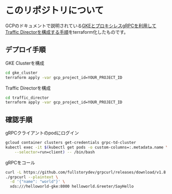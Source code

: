 # このリポジトリについて
GCPのドキュメントで説明されている[GKEとプロキシレスgRPCを利用してTraffic Directorを構成する手順](https://cloud.google.com/traffic-director/docs/set-up-proxyless-gke?hl=ja)をterraform化したものです。

## デプロイ手順
GKE Clusterを構成
```sh
cd gke_cluster
terraform apply -var gcp_project_id=YOUR_PROJECT_ID
```

Traffic Directorを構成
```sh
cd traffic_director
terraform apply -var gcp_project_id=YOUR_PROJECT_ID
```

## 確認手順

gRPCクライアントのpodにログイン
```sh
gcloud container clusters get-credentials grpc-td-cluster
kubectl exec -it $(kubectl get pods -o custom-columns=:.metadata.name \
    --selector=run=client) -- /bin/bash
```

gRPCをコール
```sh
curl -L https://github.com/fullstorydev/grpcurl/releases/download/v1.8.1/grpcurl_1.8.1_linux_x86_64.tar.gz | tar -xz
./grpcurl --plaintext \
  -d '{"name": "world"}' \
  xds:///helloworld-gke:8000 helloworld.Greeter/SayHello
```
